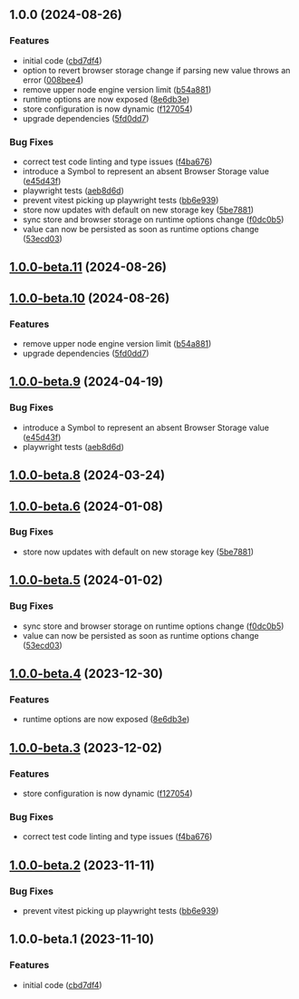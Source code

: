 ## 1.0.0 (2024-08-26)

### Features

* initial code ([cbd7df4](https://github.com/drtrt-org/give-svelte-store-persistence-behaviour/commit/cbd7df453da6145032f96c025ad91d2c03783e68))
* option to revert browser storage change if parsing new value throws an error ([008bee4](https://github.com/drtrt-org/give-svelte-store-persistence-behaviour/commit/008bee4f5227ea333281776da7c87bb91c4ac544))
* remove upper node engine version limit ([b54a881](https://github.com/drtrt-org/give-svelte-store-persistence-behaviour/commit/b54a8815f7fe0cadea13552a11ce9dde1c1724c1))
* runtime options are now exposed ([8e6db3e](https://github.com/drtrt-org/give-svelte-store-persistence-behaviour/commit/8e6db3edda72fdeac80a75fff82e1b120b262d54))
* store configuration is now dynamic ([f127054](https://github.com/drtrt-org/give-svelte-store-persistence-behaviour/commit/f127054df22e214a0234e7cf982a97347c473ec4))
* upgrade dependencies ([5fd0dd7](https://github.com/drtrt-org/give-svelte-store-persistence-behaviour/commit/5fd0dd742b3d4e6c8c3e6b0f5247fbb2870bf31d))

### Bug Fixes

* correct test code linting and type issues ([f4ba676](https://github.com/drtrt-org/give-svelte-store-persistence-behaviour/commit/f4ba6761de4c2a7c3a3e8bcdf5c96770bfe68492))
* introduce a Symbol to represent an absent Browser Storage value ([e45d43f](https://github.com/drtrt-org/give-svelte-store-persistence-behaviour/commit/e45d43f8709873d63d366ecefe669b0fab0e8611))
* playwright tests ([aeb8d6d](https://github.com/drtrt-org/give-svelte-store-persistence-behaviour/commit/aeb8d6d2e2ca332e6bcdcf75027fb9171af0b05d))
* prevent vitest picking up playwright tests ([bb6e939](https://github.com/drtrt-org/give-svelte-store-persistence-behaviour/commit/bb6e93947426a34a29c9b641071580f7791fd7d3))
* store now updates with default on new storage key ([5be7881](https://github.com/drtrt-org/give-svelte-store-persistence-behaviour/commit/5be788117a03fe80b4726464d9860b6d327a940d))
* sync store and browser storage on runtime options change ([f0dc0b5](https://github.com/drtrt-org/give-svelte-store-persistence-behaviour/commit/f0dc0b5e39c45f1982155ed4e6f6d13b72570a17))
* value can now be persisted as soon as runtime options change ([53ecd03](https://github.com/drtrt-org/give-svelte-store-persistence-behaviour/commit/53ecd0381f1b49a72d7936d5dbcf4ef573f6e5c9))

## [1.0.0-beta.11](https://github.com/drtrt-org/give-svelte-store-persistence-behaviour/compare/v1.0.0-beta.10...v1.0.0-beta.11) (2024-08-26)

## [1.0.0-beta.10](https://github.com/drtrt-org/give-svelte-store-persistence-behaviour/compare/v1.0.0-beta.9...v1.0.0-beta.10) (2024-08-26)

### Features

* remove upper node engine version limit ([b54a881](https://github.com/drtrt-org/give-svelte-store-persistence-behaviour/commit/b54a8815f7fe0cadea13552a11ce9dde1c1724c1))
* upgrade dependencies ([5fd0dd7](https://github.com/drtrt-org/give-svelte-store-persistence-behaviour/commit/5fd0dd742b3d4e6c8c3e6b0f5247fbb2870bf31d))

## [1.0.0-beta.9](https://github.com/drtrt-org/give-svelte-store-persistence-behaviour/compare/v1.0.0-beta.8...v1.0.0-beta.9) (2024-04-19)


### Bug Fixes

* introduce a Symbol to represent an absent Browser Storage value ([e45d43f](https://github.com/drtrt-org/give-svelte-store-persistence-behaviour/commit/e45d43f8709873d63d366ecefe669b0fab0e8611))
* playwright tests ([aeb8d6d](https://github.com/drtrt-org/give-svelte-store-persistence-behaviour/commit/aeb8d6d2e2ca332e6bcdcf75027fb9171af0b05d))

## [1.0.0-beta.8](https://github.com/drtrt-org/give-svelte-store-persistence-behaviour/compare/v1.0.0-beta.7...v1.0.0-beta.8) (2024-03-24)


## [1.0.0-beta.6](https://github.com/drtrt-org/give-svelte-store-persistence-behaviour/compare/v1.0.0-beta.5...v1.0.0-beta.6) (2024-01-08)


### Bug Fixes

* store now updates with default on new storage key ([5be7881](https://github.com/drtrt-org/give-svelte-store-persistence-behaviour/commit/5be788117a03fe80b4726464d9860b6d327a940d))

## [1.0.0-beta.5](https://github.com/drtrt-org/give-svelte-store-persistence-behaviour/compare/v1.0.0-beta.4...v1.0.0-beta.5) (2024-01-02)


### Bug Fixes

* sync store and browser storage on runtime options change ([f0dc0b5](https://github.com/drtrt-org/give-svelte-store-persistence-behaviour/commit/f0dc0b5e39c45f1982155ed4e6f6d13b72570a17))
* value can now be persisted as soon as runtime options change ([53ecd03](https://github.com/drtrt-org/give-svelte-store-persistence-behaviour/commit/53ecd0381f1b49a72d7936d5dbcf4ef573f6e5c9))

## [1.0.0-beta.4](https://github.com/drtrt-org/give-svelte-store-persistence-behaviour/compare/v1.0.0-beta.3...v1.0.0-beta.4) (2023-12-30)


### Features

* runtime options are now exposed ([8e6db3e](https://github.com/drtrt-org/give-svelte-store-persistence-behaviour/commit/8e6db3edda72fdeac80a75fff82e1b120b262d54))

## [1.0.0-beta.3](https://github.com/drtrt-org/give-svelte-store-persistence-behaviour/compare/v1.0.0-beta.2...v1.0.0-beta.3) (2023-12-02)


### Features

* store configuration is now dynamic ([f127054](https://github.com/drtrt-org/give-svelte-store-persistence-behaviour/commit/f127054df22e214a0234e7cf982a97347c473ec4))


### Bug Fixes

* correct test code linting and type issues ([f4ba676](https://github.com/drtrt-org/give-svelte-store-persistence-behaviour/commit/f4ba6761de4c2a7c3a3e8bcdf5c96770bfe68492))

## [1.0.0-beta.2](https://github.com/drtrt-org/give-svelte-store-persistence-behaviour/compare/v1.0.0-beta.1...v1.0.0-beta.2) (2023-11-11)


### Bug Fixes

* prevent vitest picking up playwright tests ([bb6e939](https://github.com/drtrt-org/give-svelte-store-persistence-behaviour/commit/bb6e93947426a34a29c9b641071580f7791fd7d3))

## 1.0.0-beta.1 (2023-11-10)


### Features

* initial code ([cbd7df4](https://github.com/drtrt-org/give-svelte-store-persistence-behaviour/commit/cbd7df453da6145032f96c025ad91d2c03783e68))
